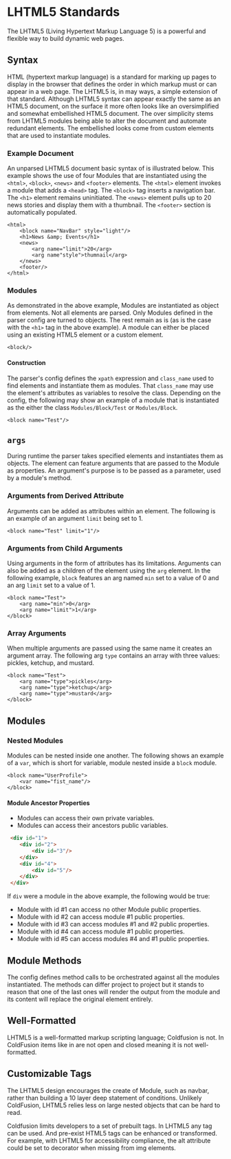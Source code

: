 # LHTML5 Standards
The LHTML5 (Living Hypertext Markup Language 5) is a powerful and flexible way to build dynamic web pages.

## Syntax
HTML (hypertext markup language) is a standard for marking up pages to display in the browser that defines the order in which markup must or can appear in a web page. The LHTML5 is, in may ways, a simple extension of that standard. Although LHTML5 syntax can appear exactly the same as an HTML5 document, on the surface it more often looks like an oversimplified and somewhat embellished HTML5 document. The over simplicity stems from LHTML5 modules being able to alter the document and automate redundant elements. The embellished looks come from custom elements that are used to instantiate modules. 

### Example Document
An unparsed LHTML5 document basic syntax of is illustrated below. This example shows the use of four Modules that are instantiated using the `<html>`, `<block>`, `<news>` and `<footer>` elements. The `<html>` element invokes a module that adds a `<head>` tag. The `<block>` tag inserts a navigation bar. The `<h1>` element remains uninitiated. The `<news>` element pulls up to 20 news stories and display them with a thumbnail. The `<footer>` section is automatically populated.   

```html5
<html>
    <block name="NavBar" style="light"/>
    <h1>News &amp; Events</h1>
    <news>
        <arg name="limit">20</arg>
        <arg name"style">thumnail</arg>
    </news>
    <footer/>
</html>
```

### Modules
As demonstrated in the above example, Modules are instantiated as object from elements. Not all elements are parsed. Only Modules defined in the parser config are turned to objects. The rest remain as is (as is the case with the `<h1>` tag in the above example). A module can either be placed using an existing HTML5 element or a custom element. 
```html5
<block/>
```

#### Construction
The parser's config defines the `xpath` expression and `class_name` used to find elements and instantiate them as modules. That `class_name` may use the element's attributes as variables to resolve the class. Depending on the config, the following may show an example of a module that is instantiated as the either the class `Modules/Block/Test` or `Modules/Block`.

```html5
<block name="Test"/>
```

## `args`
During runtime the parser takes specified elements and instantiates them as objects. The element can feature arguments that are passed to the Module as properties. An argument's purpose is to be passed as a parameter, used by a module's method.

### Arguments from Derived Attribute 
Arguments can be added as attributes within an element. The following is an example of an argument `limit` being set to 1.
```lhtml5
<block name="Test" limit="1"/>
```

### Arguments from Child Arguments
Using arguments in the form of attributes has its limitations. Arguments can also be added as a children of the element using the `arg` element. In the following example, `block` features an arg named `min` set to a value of 0 and an arg `limit` set to a value of 1. 
```lhtml5
<block name="Test">
    <arg name="min">0</arg>
    <arg name="limit">1</arg>
</block>
```
### Array Arguments
When multiple arguments are passed using the same name it creates an argument array. The following arg `type` contains an array with three values: pickles, ketchup, and mustard.
```lhtml5
<block name="Test">
    <arg name="type">pickles</arg>
    <arg name="type">ketchup</arg>
    <arg name="type">mustard</arg>
</block>
```

## Modules
### Nested Modules
Modules can be nested inside one another. The following shows an example of a `var`, which is short for variable, module nested inside a `block` module.
```html5
<block name="UserProfile">
    <var name="fist_name"/>
</block>
```

#### Module Ancestor Properties
+ Modules can access their own private variables. 
+ Modules can access their ancestors public variables.

```HTML
 <div id="1">
 	<div id="2">
 		<div id="3"/>
 	</div>
 	<div id="4">
 		<div id="5"/>
 	</div>
 </div>
```
If `div` were a module in the above example, the following would be true:
* Module with id #1 can access no other Module public properties. 
* Module with id #2 can access module #1 public properties.
* Module with id #3 can access modules #1 and #2 public properties.
* Module with id #4 can access module #1 public properties.
* Module with id #5 can access modules #4 and #1 public properties.

## Module Methods
The config defines method calls to be orchestrated against all the modules instantiated. The methods can differ project to project but it stands to reason that one of the last ones will render the output from the module and its content will replace the original element entirely.

## Well-Formatted
LHTML5 is a well-formatted markup scripting language; Coldfusion is not. In ColdFusion items like <cfelse> in <cfif><cfelse></cfif> are not open and closed meaning it is not well-formatted. 

## Customizable Tags
The LHTML5 design encourages the create of Module, such as navbar, rather than building a 10 layer deep statement of conditions. Unlikely ColdFusion, LHTML5 relies less on large nested objects that can be hard to read.

Coldfusion limits developers to a set of prebuilt tags. In LHTML5 any tag can be used. And pre-exist HTML5 tags can be enhanced or transformed. For example, with LHTML5 for accessibility compliance, the alt attribute could be set to decorator when missing from img elements.